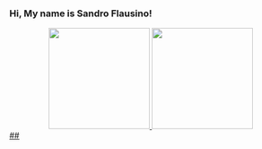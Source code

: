 ### Hi, My name is Sandro Flausino!
<div align="center">
  <a href="https://github.com/sjflausino">
  <img height="180em" src="https://github-readme-stats.vercel.app/api?username=sjflausino&show_icons=true&theme=dark&include_all_commits=true&count_private=true"/>
  <img height="180em" src="https://github-readme-stats.vercel.app/api/top-langs/?username=sjflausino&layout=compact&langs_count=7&theme=dark"/>
</div>
##


